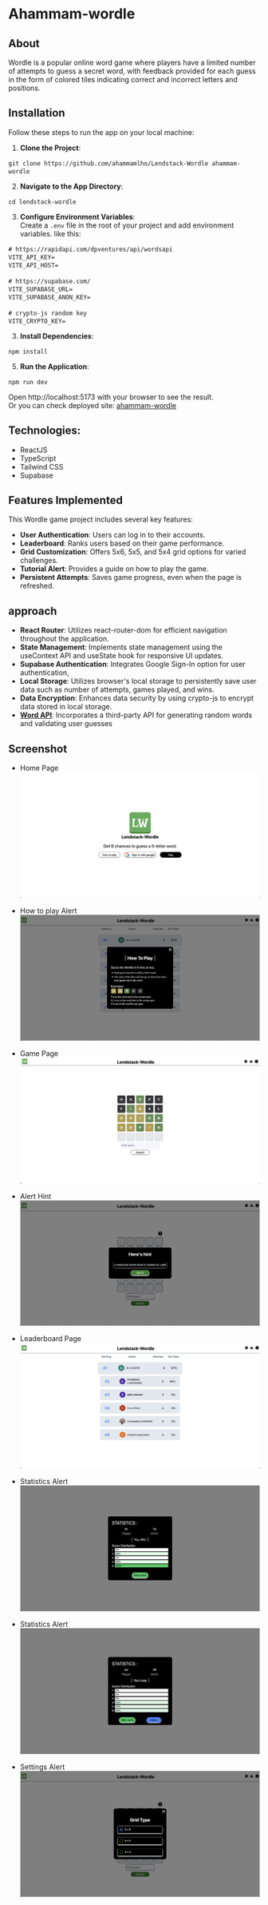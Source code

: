 # Ahammam-wordle

## About

Wordle is a popular online word game where players have a limited number of attempts to guess a secret word, with feedback provided for each guess in the form of colored tiles indicating correct and incorrect letters and positions.

## Installation

Follow these steps to run the app on your local machine:

1. **Clone the Project**:

```
git clone https://github.com/ahammamlho/Lendstack-Wordle ahammam-wordle
```

2. **Navigate to the App Directory**:

```
cd lendstack-wordle
```

3. **Configure Environment Variables**:
   <br>
   Create a `.env` file in the root of your project and add environment variables.
   like this:

```
# https://rapidapi.com/dpventures/api/wordsapi
VITE_API_KEY=
VITE_API_HOST=

# https://supabase.com/
VITE_SUPABASE_URL=
VITE_SUPABASE_ANON_KEY=

# crypto-js random key
VITE_CRYPTO_KEY=

```

3. **Install Dependencies**:

```
npm install
```

5. **Run the Application**:

```
npm run dev
```

Open http://localhost:5173 with your browser to see the result.
<br>
Or you can check deployed site: [ahammam-wordle](https://lendstack-wordle-rec.vercel.app)

## Technologies:

- ReactJS
- TypeScript
- Tailwind CSS
- Supabase

## Features Implemented

This Wordle game project includes several key features:

- **User Authentication**: Users can log in to their accounts.
- **Leaderboard**: Ranks users based on their game performance.
- **Grid Customization**: Offers 5x6, 5x5, and 5x4 grid options for varied challenges.
- **Tutorial Alert**: Provides a guide on how to play the game.
- **Persistent Attempts**: Saves game progress, even when the page is refreshed.

## approach

- **React Router**: Utilizes react-router-dom for efficient navigation throughout the application.
- **State Management**: Implements state management using the useContext API and useState hook for responsive UI updates.
- **Supabase Authentication**: Integrates Google Sign-In option for user authentication,
- **Local Storage**: Utilizes browser's local storage to persistently save user data such as number of attempts, games played, and wins.
- **Data Encryption**: Enhances data security by using crypto-js to encrypt data stored in local storage.
- [**Word API**](https://rapidapi.com/dpventures/api/wordsapi/): Incorporates a third-party API for generating random words and validating user guesses

## Screenshot

- Home Page
  ![Welcome](https://github.com/ahammamlho/Lendstack-Wordle/blob/worlde-ahammam/screen-shot/pageHome.png?raw=true)

- How to play Alert
  ![TutoAlert](https://github.com/ahammamlho/Lendstack-Wordle/blob/worlde-ahammam/screen-shot/AlertTuto.png?raw=true)

- Game Page
  ![game](https://github.com/ahammamlho/Lendstack-Wordle/blob/worlde-ahammam/screen-shot/gamePage.png?raw=true)

- Alert Hint
  ![game](https://github.com/ahammamlho/Lendstack-Wordle/blob/worlde-ahammam/screen-shot/AlertHint.png?raw=true)

- Leaderboard Page
  ![Leaderboard](https://github.com/ahammamlho/Lendstack-Wordle/blob/worlde-ahammam/screen-shot/leaderboardPage.png?raw=true)

- Statistics Alert
  ![Statistics](https://github.com/ahammamlho/Lendstack-Wordle/blob/worlde-ahammam/screen-shot/AlertStatisticsWin.png?raw=true)

- Statistics Alert
  ![Statistics](https://github.com/ahammamlho/Lendstack-Wordle/blob/worlde-ahammam/screen-shot/AlertStatisticsLose.png?raw=true)

- Settings Alert
  ![Settings](https://github.com/ahammamlho/Lendstack-Wordle/blob/worlde-ahammam/screen-shot/AlertSettings.png?raw=true)
